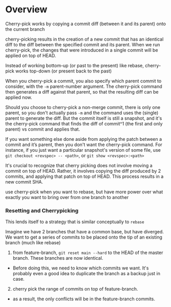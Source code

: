 
# Overview
Cherry-pick works by copying a commit diff (between it and its parent) onto the current branch

cherry-picking results in the creation of a new commit that has an identical diff to the diff between the specified commit and its parent. When we run cherry-pick, the changes that were introduced in a single commit will be applied on top of HEAD.

Instead of working bottom-up (or past to the present) like rebase, cherry-pick works top-down (or present back to the past)

When you cherry-pick a commit, you also specify which parent commit to consider, with the `-m` parent-number argument. The cherry-pick command then generates a diff against that parent, so that the resulting diff can be applied now.

Should you choose to cherry-pick a non-merge commit, there is only one parent, so you don't actually pass `-m` and the command uses the (single) parent to generate the diff. But the commit itself is still a snapshot, and it's the cherry-pick command that finds the diff of commit^1 (the first and only parent) vs commit and applies that.

If you want something else done aside from applying the patch between a commit and it’s parent, then you don't want the cherry-pick command. For instance, if you just want a particular snapshot's version of some file, use `git checkout <revspec> -- <path>`, or `git show <revspec>:<path>`

It's crucial to recognize that cherry picking does not involve moving a commit on top of HEAD. Rather, it involves copying the diff produced by 2 commits, and applying that patch on top of HEAD. This process results in a new commit SHA.

use cherry-pick when you want to rebase, but have more power over what exactly you want to bring over from one branch to another

### Resetting and Cherrypicking
This lends itself to a strategy that is similar conceptually to `rebase`

Imagine we have 2 branches that have a common base, but have diverged. We want to get a series of commits to be placed onto the tip of an existing branch (much like rebase)
1. from feature-branch, `git reset main --hard` to the HEAD of the master branch. These branches are now identical.
- Before doing this, we need to know which commits we want. It's probably even a good idea to duplicate the branch as a backup just in case.
2. cherry pick the range of commits on top of feature-branch.
- as a result, the only conflicts will be in the feature-branch commits.
